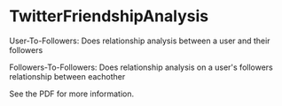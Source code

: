 # TwitterFriendshipAnalysis

User-To-Followers: Does relationship analysis between a user and their followers

Followers-To-Followers: Does relationship analysis on a user's followers relationship between eachother 

See the PDF for more information.
